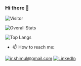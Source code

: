 ### Hi there 👋

![Visitor](https://visitor-badge.laobi.icu/badge?page_id=irshimul.irshimul)

![Overall Stats](https://github-readme-stats.vercel.app/api?username=irshimul&count_private=true&show_icons=true&hide=contribs)

![Top Langs](https://github-readme-stats.vercel.app/api/top-langs/?username=irshimul&layout=compact)

- 📫 How to reach me:

<a href="mailto:ir.shimul@gmail.com">![ir.shimul@gmail.com](https://img.shields.io/badge/Gmail-D14836?style=for-the-badge&logo=gmail&logoColor=white)</a>
<a href="<https://www.linkedin.com/in/imranur-rahman-shimul/>">![LinkedIn](https://img.shields.io/badge/LinkedIn-0077B5?style=for-the-badge&logo=linkedin&logoColor=white)</a>

<!--
**irshimul/irshimul** is a ✨ _special_ ✨ repository because its `README.md` (this file) appears on your GitHub profile.

Here are some ideas to get you started:

- 🔭 I’m currently working on ...
- 🌱 I’m currently learning ...
- 👯 I’m looking to collaborate on ...
- 🤔 I’m looking for help with ...
- 💬 Ask me about ...
- 📫 How to reach me: ...
- 😄 Pronouns: ...
- ⚡ Fun fact: ...
-->
